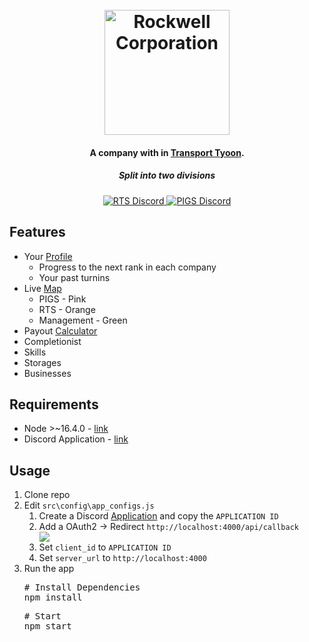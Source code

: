 <h1 align="center">
  <br>
  <a href="https://www.rockwelltransport.com/home.html"><img src="https://github.com/rhit-corridg/rc-website-web/blob/2849224690eb4de8ffcadfa9871c3edc5a3df249/src/assets/img/logo.png" alt="Rockwell Corporation" width="200"></a>
  <br>
</h1>

<h4 align="center">A company with in <a href="http://tycoon.community/" target="_blank">Transport Tyoon</a>.</h4>
<h5 align="center">Split into two divisions</h5>

<p align="center">
  <a href="https://discord.gg/9WRV87P" target="_blank">
    <img alt="RTS Discord" src="https://img.shields.io/static/v1?label=Discord&message=RTS&color=ff8600">
  </a>
  <a href="https://discord.gg/FXNyJfQ" target="_blank">
    <img alt="PIGS Discord" src="https://img.shields.io/static/v1?label=Discord&message=PIGS&color=ff3266">
  </a>
</p>

## Features

* Your [Profile](http://profile.rockwelltransport.com)
  - Progress to the next rank in each company
  - Your past turnins
* Live [Map](http://map.rockwelltransport.com)
  - PIGS - Pink
  - RTS - Orange
  - Management - Green
* Payout [Calculator](http://payout.rockwelltransport.com)
* Completionist
* Skills
* Storages
* Businesses

## Requirements

* Node >~16.4.0 - [link](https://nodejs.org)
* Discord Application - [link](https://discord.com/developers/applications)

## Usage

<ol>
  <li>Clone repo</li>
  <li>Edit <code>src\config\app_configs.js</code>
    <ol>
      <li> Create a Discord <a href="https://discord.com/developers/applications" target="_blank">Application</a> and copy the <code>APPLICATION ID</code></li>
      <li> Add a OAuth2 -> Redirect <code>http://localhost:4000/api/callback</code></li>
      <img src="https://user-images.githubusercontent.com/44209534/183471279-57ef390f-9ec8-4792-837d-701c809b2131.png"/>
      <li> Set <code>client_id</code> to <code>APPLICATION ID</code></li>
      <li> Set <code>server_url</code> to <code>http://localhost:4000</code></li>
    </ol>
   </li>
  <li>Run the app
<pre># Install Dependencies 
npm install
</pre>
    <pre>
# Start
npm start</pre>
  </li>
</ol>

